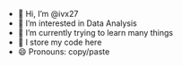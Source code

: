 - 👋 Hi, I’m @ivx27
- 👀 I’m interested in Data Analysis
- 🌱 I’m currently trying to learn many things
- 🔗 I store my code here
- 😄 Pronouns: copy/paste

<!---
ivx27/ivx27 is a ✨ special ✨ repository because its `README.md` (this file) appears on your GitHub profile.
You can click the Preview link to take a look at your changes.
--->
